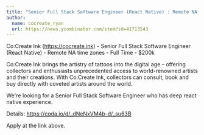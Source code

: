 ```yaml
---
title: "Senior Full Stack Software Engineer (React Native) : Remote NA time zones"
author:
  name: cocreate_ryan
  url: https://news.ycombinator.com/item?id=41713543
---
```

Co:Create Ink (<a href="https:&#x2F;&#x2F;cocreate.ink" rel="nofollow">https:&#x2F;&#x2F;cocreate.ink</a>) - Senior Full Stack Software Engineer (React Native) - Remote NA time zones - Full Time - $200k

Co:Create Ink brings the artistry of tattoos into the digital age – offering collectors and enthusiasts unprecedented access to world-renowned artists and their creations. With Co:Create Ink, collectors can consult, book and buy directly with coveted artists around the world.

We&#x27;re looking for a Senior Full Stack Software Engineer who has deep react native experience.

Details: <a href="https:&#x2F;&#x2F;coda.io&#x2F;d&#x2F;_dNeNxVM4b-d&#x2F;_su63B" rel="nofollow">https:&#x2F;&#x2F;coda.io&#x2F;d&#x2F;_dNeNxVM4b-d&#x2F;_su63B</a>

Apply at the link above.
<JobApplication />
